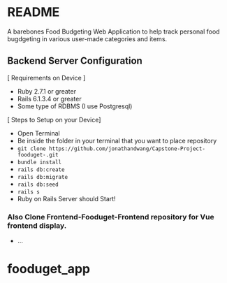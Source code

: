 # README

A barebones Food Budgeting Web Application to help track personal food bugdgeting in various user-made categories and items. 

## Backend Server Configuration 

[ Requirements on Device ]
- Ruby 2.7.1 or greater
- Rails 6.1.3.4 or greater
- Some type of RDBMS (I use Postgresql)

[ Steps to Setup on your Device]
- Open Terminal 
- Be inside the folder in your terminal that you want to place repository
- `git clone https://github.com/jonathandwang/Capstone-Project-fooduget-.git`
- `bundle install`
- `rails db:create `
- `rails db:migrate`
- `rails db:seed`
- `rails s`
- Ruby on Rails Server should Start!


### Also Clone Frontend-Fooduget-Frontend repository for Vue frontend display. 
* ...
# fooduget_app
